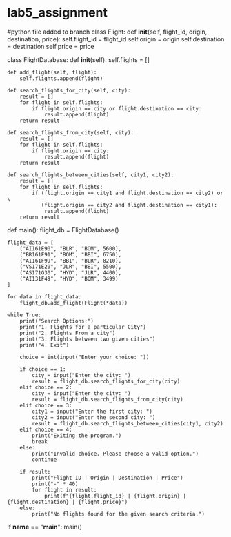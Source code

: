 # lab5_assignment
#python file added to branch
class Flight:
    def __init__(self, flight_id, origin, destination, price):
        self.flight_id = flight_id
        self.origin = origin
        self.destination = destination
        self.price = price

class FlightDatabase:
    def __init__(self):
        self.flights = []

    def add_flight(self, flight):
        self.flights.append(flight)

    def search_flights_for_city(self, city):
        result = []
        for flight in self.flights:
            if flight.origin == city or flight.destination == city:
                result.append(flight)
        return result

    def search_flights_from_city(self, city):
        result = []
        for flight in self.flights:
            if flight.origin == city:
                result.append(flight)
        return result

    def search_flights_between_cities(self, city1, city2):
        result = []
        for flight in self.flights:
            if (flight.origin == city1 and flight.destination == city2) or \
               (flight.origin == city2 and flight.destination == city1):
                result.append(flight)
        return result

def main():
    flight_db = FlightDatabase()

    flight_data = [
        ("AI161E90", "BLR", "BOM", 5600),
        ("BR161F91", "BOM", "BBI", 6750),
        ("AI161F99", "BBI", "BLR", 8210),
        ("VS171E20", "JLR", "BBI", 5500),
        ("AS171G30", "HYD", "JLR", 4400),
        ("AI131F49", "HYD", "BOM", 3499)
    ]

    for data in flight_data:
        flight_db.add_flight(Flight(*data))

    while True:
        print("Search Options:")
        print("1. Flights for a particular City")
        print("2. Flights From a city")
        print("3. Flights between two given cities")
        print("4. Exit")

        choice = int(input("Enter your choice: "))

        if choice == 1:
            city = input("Enter the city: ")
            result = flight_db.search_flights_for_city(city)
        elif choice == 2:
            city = input("Enter the city: ")
            result = flight_db.search_flights_from_city(city)
        elif choice == 3:
            city1 = input("Enter the first city: ")
            city2 = input("Enter the second city: ")
            result = flight_db.search_flights_between_cities(city1, city2)
        elif choice == 4:
            print("Exiting the program.")
            break
        else:
            print("Invalid choice. Please choose a valid option.")
            continue

        if result:
            print("Flight ID | Origin | Destination | Price")
            print("-" * 40)
            for flight in result:
                print(f"{flight.flight_id} | {flight.origin} | {flight.destination} | {flight.price}")
        else:
            print("No flights found for the given search criteria.")

if __name__ == "__main__":
    main()
